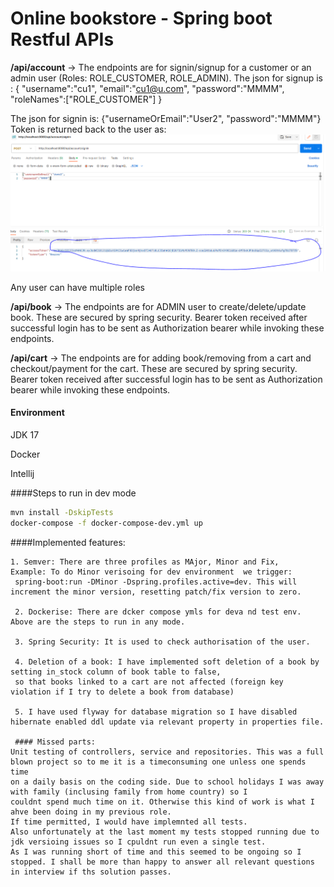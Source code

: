 # Online bookstore - Spring boot Restful APIs
**/api/account** -> The endpoints are for signin/signup for a customer or an admin user (Roles: ROLE_CUSTOMER, ROLE_ADMIN).
The json for signup is :
{
    "username":"cu1",
    "email":"cu1@u.com",
    "password":"MMMM",
    "roleNames":["ROLE_CUSTOMER"]
}


The json for signin is:
{"usernameOrEmail":"User2",
"password":"MMMM"}
Token is returned back to the user as:
![alt-text](Capture1.PNG "optional-title")

Any user can have multiple roles

**/api/book** -> The endpoints are for ADMIN user to create/delete/update book. These are secured by spring security. Bearer token received after successful login has to be sent as Authorization bearer while invoking these endpoints.

**/api/cart** -> The endpoints are for adding book/removing from a cart and checkout/payment for the cart.
These are secured by spring security. Bearer token received after successful login has to be sent as Authorization bearer while invoking these endpoints.



#### Environment

JDK 17
 
Docker

Intellij

####Steps to run in dev mode 

```bash
mvn install -DskipTests
docker-compose -f docker-compose-dev.yml up
```
####Implemented features:

```
1. Semver: There are three profiles as MAjor, Minor and Fix,
Example: To do Minor verisoing for dev environment  we trigger:
 spring-boot:run -DMinor -Dspring.profiles.active=dev. This will increment the minor version, resetting patch/fix version to zero.
 
 2. Dockerise: There are dcker compose ymls for deva nd test env. Above are the steps to run in any mode.
 
 3. Spring Security: It is used to check authorisation of the user.
 
 4. Deletion of a book: I have implemented soft deletion of a book by setting in_stock column of book table to false, 
 so that books linked to a cart are not affected (foreign key violation if I try to delete a book from database)
 
 5. I have used flyway for database migration so I have disabled hibernate enabled ddl update via relevant property in properties file.
 
 #### Missed parts:
Unit testing of controllers, service and repositories. This was a full blown project so to me it is a timeconsuming one unless one spends time
on a daily basis on the coding side. Due to school holidays I was away with family (inclusing family from home country) so I
couldnt spend much time on it. Otherwise this kind of work is what I ahve been doing in my previous role.
If time permitted, I would have implemnted all tests.
Also unfortunately at the last moment my tests stopped running due to jdk versioing issues so I cpuldnt run even a single test.
As I was running short of time and this seemed to be ongoing so I stopped. I shall be more than happy to answer all relevant questions in interview if ths solution passes.
